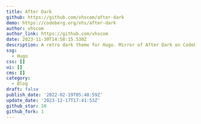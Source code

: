 ```yaml
---
title: After Dark
github: https://github.com/vhscom/after-dark
demo: https://codeberg.org/vhs/after-dark
author: vhscom
author_link: https://github.com/vhscom
date: 2023-11-30T14:58:15.530Z
description: A retro dark theme for Hugo. Mirror of After Dark on Codeberg.
ssg:
  - Hugo
css: []
ui: []
cms: []
category:
  - Blog
draft: false
publish_date: '2022-02-19T05:48:59Z'
update_date: '2023-12-17T17:41:53Z'
github_star: 10
github_fork: 1
---
```

